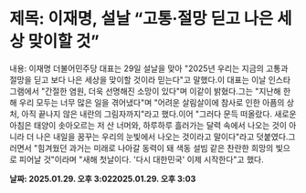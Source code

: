 # **제목: 이재명, 설날 “고통·절망 딛고 나은 세상 맞이할 것”**

  내용: 이재명 더불어민주당 대표는 29일 설날을 맞아 "2025년 우리는 지금의 고통과 절망을 딛고 보다 나은 세상을 맞이할 것이라 믿는다"고 말했다.이 대표는 이날 인스타그램에서 "간절한 염원, 더욱 선명해진 소망이 있다"며 이같이 밝혔다.그는 "지난해 한 해 우리 모두는 너무 많은 일을 겪어냈다"며 "어려운 살림살이에 참사로 인한 아픔의 상처, 아직 끝나지 않은 내란의 그림자까지"라고 했다.이어 "그러다 문득 떠올랐다. 새로운 아침은 태양이 솟아오르는 저 산 너머와, 하루하루 흘러가는 달력 속에서 나오는 것이 아니라 더 나은 내일을 꿈꾸는 우리의 눈빛에서 나오는 것이라고 말이다"라고 덧붙였다.그러면서 "힘겨웠던 과거는 미래로 나아갈 동력이 돼 색동 설빔 같은 찬란한 희망의 빛으로 피어날 것"이라며 "새해 첫날이다. '다시 대한민국' 이제 시작한다"고 했다.

  **날짜: 2025.01.29. 오후 3:022025.01.29. 오후 3:03**